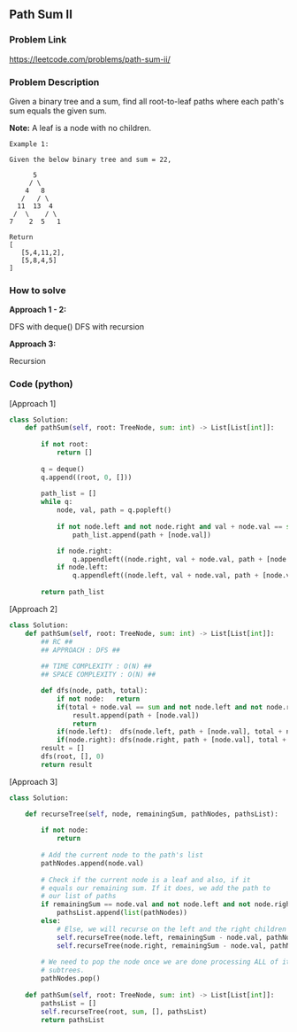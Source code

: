 ## Path Sum II

### Problem Link

https://leetcode.com/problems/path-sum-ii/

### Problem Description 

Given a binary tree and a sum, find all root-to-leaf paths where each path's sum equals the given sum.

**Note:** A leaf is a node with no children.


```
Example 1: 

Given the below binary tree and sum = 22,

      5
     / \
    4   8
   /   / \
  11  13  4
 /  \    / \
7    2  5   1

Return
[
   [5,4,11,2],
   [5,8,4,5]
]
```


### How to solve 

**Approach 1 - 2:** 

DFS with deque()
DFS with recursion

**Approach 3:** 

Recursion


### Code (python)

[Approach 1]

```python
class Solution:
    def pathSum(self, root: TreeNode, sum: int) -> List[List[int]]:
        
        if not root:
            return []
        
        q = deque()
        q.append((root, 0, []))
        
        path_list = []
        while q:
            node, val, path = q.popleft()
            
            if not node.left and not node.right and val + node.val == sum:
                path_list.append(path + [node.val])

            if node.right:
                q.appendleft((node.right, val + node.val, path + [node.val]))
            if node.left:
                q.appendleft((node.left, val + node.val, path + [node.val]))
                
        return path_list
```

[Approach 2]

```python
class Solution:
    def pathSum(self, root: TreeNode, sum: int) -> List[List[int]]:
        ## RC ##
        ## APPROACH : DFS ##
        
		## TIME COMPLEXITY : O(N) ##
		## SPACE COMPLEXITY : O(N) ##

        def dfs(node, path, total):
            if not node:   return
            if(total + node.val == sum and not node.left and not node.right):       # watchout for conditions
                result.append(path + [node.val])
                return
            if(node.left):  dfs(node.left, path + [node.val], total + node.val)
            if(node.right): dfs(node.right, path + [node.val], total + node.val)
        result = []
        dfs(root, [], 0)
        return result
```

[Approach 3]

```python
class Solution:

    def recurseTree(self, node, remainingSum, pathNodes, pathsList):
        
        if not node:
            return 
        
        # Add the current node to the path's list
        pathNodes.append(node.val)
        
        # Check if the current node is a leaf and also, if it
        # equals our remaining sum. If it does, we add the path to
        # our list of paths
        if remainingSum == node.val and not node.left and not node.right:
            pathsList.append(list(pathNodes))
        else:    
            # Else, we will recurse on the left and the right children
            self.recurseTree(node.left, remainingSum - node.val, pathNodes, pathsList)
            self.recurseTree(node.right, remainingSum - node.val, pathNodes, pathsList)
            
        # We need to pop the node once we are done processing ALL of it's
        # subtrees.
        pathNodes.pop()    
    
    def pathSum(self, root: TreeNode, sum: int) -> List[List[int]]:
        pathsList = []
        self.recurseTree(root, sum, [], pathsList)
        return pathsList
```
